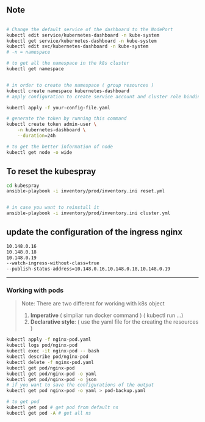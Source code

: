 ## Note 
```bash 

# Change the default service of the dashboard to the NodePort
kubectl edit service/kubernetes-dashboard -n kube-system
kubectl get service/kubernetes-dashboard -n kube-system
kubectl edit svc/kubernetes-dashboard -n kube-system
# -n = namespace

# to get all the namespace in the k8s cluster 
kubectl get namespace 


# in order to create the namespace ( group resources )
kubectl create namespace kubernetes-dashboard
# apply configuration to create service account and cluster role binding 

kubectl apply -f your-config-file.yaml 

# generate the token by running this command 
kubectl create token admin-user \
    -n kubernetes-dashboard \
    --duration=24h

# to get the better information of node
kubectl get node -o wide 
```



## To reset the kubespray 
```bash 
cd kubespray
ansible-playbook -i inventory/prod/inventory.ini reset.yml


# in case you want to reinstall it 
ansible-playbook -i inventory/prod/inventory.ini cluster.yml
```


## update the configuration of the ingress nginx 
```bash 
10.148.0.16
10.148.0.18
10.148.0.19
--watch-ingress-without-class=true
--publish-status-address=10.148.0.16,10.148.0.18,10.148.0.19
```

*** 

### Working with pods 
> Note: There are two different for working with k8s object 
> 1. **Imperative** ( simpliar run docker command ) ( kubectl run ...)
> 2. **Declarative style**: ( use the yaml file for the creating the resources )
```bash 
kubectl apply -f nginx-pod.yaml
kubectl logs pod/nginx-pod 
kubectl exec -it nginx-pod -- bash
kubectl describe pod/nginx-pod
kubectl delete -f nginx-pod.yaml
kubectl get pod/nginx-pod 
kubectl get pod/nginx-pod -o yaml 
kubectl get pod/nginx-pod -o json 
# if you want to save the configurations of the output 
kubectl get pod nginx-pod -o yaml > pod-backup.yaml  

# to get pod 
kubectl get pod # get pod from default ns 
kubectl get pod -A # get all ns 


```
